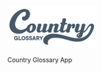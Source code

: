 <img src = "./assets/logo-01.png" alt = "Country Glossary Project Logo" width = "200px">

Country Glossary App
